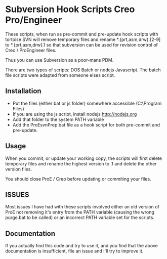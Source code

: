 Subversion Hook Scripts Creo Pro/Engineer
=========================================

These scripts, when run as pre-commit and pre-update hook scripts with tortoise
SVN will remove temporary files and rename *.{prt,asm,drw}.[2-9] to *.{prt,asm,drw}.1
so that subversion can be used for revision control of Creo / ProEngineer files.

Thus you can use Subversion as a poor-mans PDM.

There are two types of scripts: DOS Batch or nodejs Javascript. The batch file 
scripts were adapted from someone elses script.


Installation
-----------

* Put the files (either bat or js folder) somewhere accessible (C:\Program Files)
* If you are using the js script, install nodejs http://nodejs.org
* Add that folder to the system PATH variable
* Add the ProEsvnPrep.bat file as a hook script for both pre-commit and pre-update.

Usage
-----

When you commit, or update your working copy, the scripts will first delete 
temporary files and rename the highest version to .1 and delete the other version
files.

You should close ProE / Creo before updating or commiting your files.

ISSUES
------

Most issues I have had with these scripts involved either an old version of ProE
not removing it's entry from the PATH variable (causing the wrong purge.bat to be
called) or an incorrect PATH variable set for the scripts.

Documentation
-------------

If you actually find this code and try to use it, and you find that the above 
documentation is insufficient, file an issue and I'll try to improve it.
